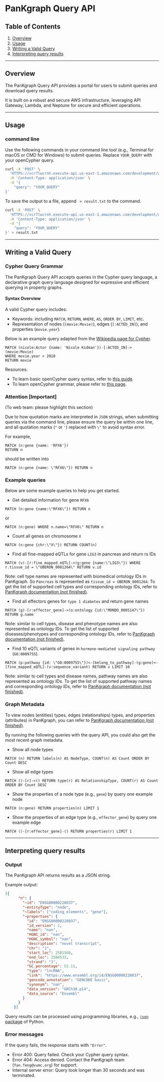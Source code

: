 # PanKgraph Query API

## Table of Contents
1. [Overview](#overview)
2. [Usage](#usage)
3. [Writing a Valid Query](#writing-a-valid-query)
4. [Interpreting query results](#interpreting-query-results)

---

## Overview
The PanKgraph Query API provides a portal for users to submit queries and download query results. 

It is built on a robust and secure AWS infrastructure, leveraging API Gateway, Lambda, and Neptune for secure and efficient operations.

---

## Usage

### command line
Use the following commands in your command line tool (e.g., Terminal for macOS or CMD for Windows) to submit queries. Replace `YOUR_QUERY` with your openCypher query.

```bash
curl -X 'POST' \
  'HTTPS://vcr7lwcrnh.execute-api.us-east-1.amazonaws.com/development/api' \
  -H 'Content-Type: application/json' \
  -d '{
    "query": "YOUR_QUERY"
}'
```

To save the output to a file, append ` > result.txt` to the command.
```bash
curl -X 'POST' \
  'HTTPS://vcr7lwcrnh.execute-api.us-east-1.amazonaws.com/development/api' \
  -H 'Content-Type: application/json' \
  -d '{
    "query": "YOUR_QUERY"
}' > result.txt
```

---

## Writing a Valid Query

### Cypher Query Grammar
The PanKgraph Query API accepts queries in the Cypher query language, a declarative graph query language designed for expressive and efficient querying in property graphs.

#### Syntax Overview
A valid Cypher query includes:
- Keywords: including `MATCH`, `RETURN`, `WHERE`, `AS`, `ORDER BY`, `LIMIT`, etc.
- Representation of nodes (`(movie:Movie)`), edges (`[:ACTED_IN]`), and properties (`movie.year`).

Below is an example query adapted from the [Wikipedia page for Cypher](https://en.wikipedia.org/wiki/Cypher_(query_language)).

```cypher
MATCH (nicole:Actor {name: 'Nicole Kidman'})-[:ACTED_IN]->(movie:Movie)
WHERE movie.year < 2010
RETURN movie
```

Resources:
- To learn basic openCypher query syntax, refer to [this guide](https://neo4j.com/docs/cypher-manual/current/queries/basic/?utm_source=GSearch&utm_medium=PaidSearch&utm_campaign=Evergreen&utm_content=AMS-Search-SEMCE-DSA-None-SEM-SEM-NonABM&utm_term=&utm_adgroup=DSA&gad_source=1&gclid=CjwKCAiArva5BhBiEiwA-oTnXXVaj70Ck95TVwLXHnxpcTNpX0Vl_4xFUjGR7sQFMkm8mC3dFyfmWRoCNh0QAvD_BwE#find-nodes).
- To learn openCypher grammar, please refer to [this page](https://opencypher.org/resources/).

### Attention [Important]

(To web team: please highlight this section)

Due to how quotation marks are interpreted in `JSON` strings,
when submitting queries via the command line,
please ensure the query be within one line,
and all quotation marks (`"` or `'`) replaced with `\"` to avoid syntax error.


For example,
```cypher
MATCH (n:gene {name: 'RFX6'})
RETURN n
```
should be written into 
```cypher
MATCH (n:gene {name: \"RFX6\"}) RETURN n
```

### Example queries

Below are some example queries to help you get started.

- Get detailed information for gene `RFX6`
```cypher
MATCH (n:gene {name:\"RFX6\"}) RETURN n
```
or
```cypher
MATCH (n:gene) WHERE n.name=\"RFX6\" RETURN n
```

- Count all genes on chromosome `X`
```cypher
MATCH (n:gene {chr:\"X\"}) RETURN COUNT(n)
```

- Find all fine-mapped eQTLs for gene `LIG3` in pancreas and return rs IDs
```cypher
MATCH (v)-[r:fine_mapped_eQTL]->(g:gene {name:\"LIG3\"}) WHERE r.tissue_id = \"UBERON_0001264\" RETURN v.id
```
Note: cell type names are represented with biomedical ontology IDs in PanKgraph.
So `Pancreas` is represented as `tissue_id = UBERON_0001264`.
To get the list of supported cell types and corresponding ontology IDs, refer to [PanKgraph documentation (not finished)]().

- Find all effectors genes for `type 1 diabetes` and return gene names
```cypher
MATCH (g)-[r:effector_gene]->(o:ontology {id:\"MONDO_0005147\"}) RETURN g.name
```
Note: similar to cell types, disease and phenotype names are also represented as ontology IDs.
To get the list of supported diseases/phenotypes and corresponding ontology IDs, refer to [PanKgraph documentation (not finished)]().

- Find 10 eQTL variants of genes in `hormone-mediated signaling pathway` (`GO:0009755`).
```cypher
MATCH (p:pathway {id: \"GO:0009755\"})<-[belong_to_pathway]-(g:gene)<-[fine_mapped_eQTL]-(v:sequence_variant) RETURN v LIMIT 10
```
Note: similar to cell types and disease names, pathway names are also represented as ontology IDs.
To get the list of supported pathway names and corresponding ontology IDs, refer to [PanKgraph documentation (not finished)]().



### Graph Metadata
To view nodes (entities) types, edges (relationships) types, and properties (attributes) in PanKgraph,
you can refer to [PanKgraph documentation (not finished)]().

By running the following queries with the query API, you could also get the most recent graph metadata.

- Show all node types
```cypher
MATCH (n) RETURN labels(n) AS NodeType, COUNT(n) AS Count ORDER BY Count DESC
```
- Show all edge types
```cypher
MATCH ()-[r]->() RETURN type(r) AS RelationshipType, COUNT(r) AS Count ORDER BY Count DESC
```
- Show the properties of a node type (e.g., `gene`) by query one example node 
```cypher
MATCH (n:gene) RETURN properties(n) LIMIT 1
```
- Show the properties of an edge type (e.g., `effector_gene`) by query one example edge 
```cypher
MATCH ()-[r:effector_gene]-() RETURN properties(r) LIMIT 1
```

---

## Interpreting query results

### Output

The PanKgraph API returns results as a JSON string.

Example output:
```json
[{
      "n": {
        "~id": "ENSG00000228037",
        "~entityType": "node",
        "~labels": ["coding_elements", "gene"],
        "~properties": {
          "id": "ENSG00000228037",
          "id_version": 1,
          "name": "nan",
          "HGNC_id": "nan",
          "HGNC_symbol": "nan",
          "description": "novel transcript",
          "chr": "1",
          "start_loc": 2581560,
          "end_loc": 2584533,
          "strand": "1",
          "GC_percentage": 51.11,
          "type": "lncRNA",
          "link": "https://www.ensembl.org/id/ENSG00000228037",
          "gencode_annotation": "GENCODE basic",
          "synonym": "nan",
          "data_version": "GRCh38.p14",
          "data_source": "Ensembl"
        }
      }
    }]
```
Query results can be processed using programming libraries,
e.g., [`json` package](https://docs.python.org/3/library/json.html) of Python.

### Error messages
If the query fails, the response starts with `"Error"`.
- Error 400: Query failed. Check your Cypher query syntax.
- Error 404: Access denied. Contact the PanKgraph team (`fan.feng@vumc.org`) for support.
- Internal server error: Query took longer than 30 seconds and was terminated.
